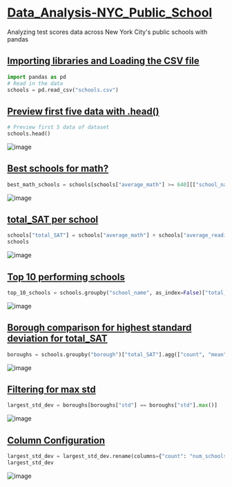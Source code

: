 # <ins>Data_Analysis-NYC_Public_School</ins>
Analyzing test scores data across New York City's public schools with pandas

## <ins>Importing libraries and Loading the CSV file</ins>
```python
import pandas as pd
# Read in the data
schools = pd.read_csv("schools.csv")
```

## <ins>Preview first five data with .head() </ins>
```python
# Preview first 5 data of dataset
schools.head()
```

![image](https://github.com/yavuzCodiin/Data_Analysis-NYC_Public_School/assets/82445309/ec976040-7f60-469c-bfe7-658781db19d0)

## <ins>Best schools for math?</ins>
```python
best_math_schools = schools[schools["average_math"] >= 640][["school_name", "average_math"]].sort_values("average_math", ascending=False)
```

![image](https://github.com/yavuzCodiin/Data_Analysis-NYC_Public_School/assets/82445309/af0d120c-d3d2-411d-8a17-b3e3fe335280)

## <ins>total_SAT per school</ins>
```python
schools["total_SAT"] = schools["average_math"] + schools["average_reading"] + schools["average_writing"]
schools
```

![image](https://github.com/yavuzCodiin/Data_Analysis-NYC_Public_School/assets/82445309/2dc03fd1-272b-4287-a938-aa21db137272)

## <ins>Top 10 performing schools</ins>
```python
top_10_schools = schools.groupby("school_name", as_index=False)["total_SAT"].mean().sort_values("total_SAT", ascending=False).head(10)
```

![image](https://github.com/yavuzCodiin/Data_Analysis-NYC_Public_School/assets/82445309/f3d29d2c-88c3-4e97-bdeb-68aa8a27147c)

## <ins>Borough comparison for highest standard deviation for total_SAT</ins>
```python
boroughs = schools.groupby("borough")["total_SAT"].agg(["count", "mean", "std"]).round(2)
```

![image](https://github.com/yavuzCodiin/Data_Analysis-NYC_Public_School/assets/82445309/79d8c0b1-daf2-4920-a3ce-a31d345f8152)

## <ins>Filtering for max std</ins>
```python
largest_std_dev = boroughs[boroughs["std"] == boroughs["std"].max()]
```

![image](https://github.com/yavuzCodiin/Data_Analysis-NYC_Public_School/assets/82445309/6715a915-599c-471e-99f4-c74c66bd6e2e)

## <ins>Column Configuration</ins>
```python
largest_std_dev = largest_std_dev.rename(columns={"count": "num_schools", "mean": "average_SAT", "std": "std_SAT"})
largest_std_dev
```

![image](https://github.com/yavuzCodiin/Data_Analysis-NYC_Public_School/assets/82445309/ec1ec3f6-aa09-4e83-a8ee-c0ffd04cd5db)










